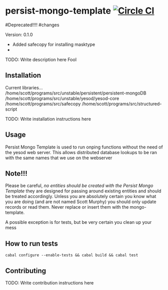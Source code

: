 # persist-mongo-template [![Circle CI](https://circleci.com/gh/plow-technologies/persist-mongo-template.png?style=shield)](https://circleci.com/gh/plow-technologies/persist-mongo-template)
#Deprecated!!!!
#changes

Version:                0.1.0
  + Added safecopy for installing masktype
  + 




TODO: Write description here Fool

## Installation

Current libraries... 
/home/scott/programs/src/unstable/persistent/persistent-mongoDB
/home/scott/programs/src/unstable/yesod/yesod-core
/home/scott/programs/src/safecopy
/home/scott/programs/src/structured-script

TODO: Write installation instructions here

## Usage

Persist Mongo Template is used to run onping functions without the need of the yesod web server.
This allows distributed database lookups to be ran with the same names that we use on the webserver

## Note!!!
Please be careful, *no entities should be created with the Persist Mongo Template* they are designed for passing around existing
entities and should be treated accordingly.
Unless you are absolutely certain you know what you are doing (and are not named Scott Murphy) you should only update records or read them.  Never replace or insert them with the mongo-template.

A possible exception is for tests, but be very certain you clean up your mess

## How to run tests

```
cabal configure --enable-tests && cabal build && cabal test
```

## Contributing

TODO: Write contribution instructions here
